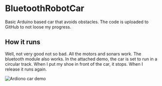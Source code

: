 # BluetoothRobotCar
Basic Arduino based car that avoids obstacles. The code is uploaded to GitHub to not loose my progress.

## How it runs
Well, not very good not so bad. All the motors and sonars work. The bluetooth module also works. In the attached demo, the car is set to run in a circular track. When I put my shoe in front of the car, it stops. When I release it runs again.

![Ardiono car demo](https://github.com/tariqul-islam1/BluetoothRobotCar/blob/main/ArduinoRobotCar.gif)
